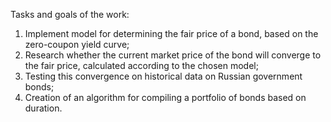Tasks and goals of the work:
1) Implement model for determining the fair price of a bond, based on the zero-coupon yield curve;
2) Research whether the current market price of the bond will converge to the fair price, calculated according to the chosen model;
3) Testing this convergence on historical data on Russian government bonds;
4) Creation of an algorithm for compiling a portfolio of bonds based on duration.
